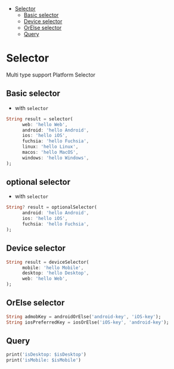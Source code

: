 - [Selector](#selector)
  - [Basic selector](#basic-selector)
  - [Device selector](#device-selector)
  - [OrElse selector](#orelse-selector)
  - [Query](#query)
# Selector

Multi type support Platform Selector

## Basic selector
- with `selector`
```dart
String result = selector(
      web: 'hello Web',
      android: 'hello Android',
      ios: 'hello iOS',
      fuchsia: 'hello Fuchsia',
      linux: 'hello Linux',
      macos: 'hello MacOS',
      windows: 'hello Windows',
);
```

## optional selector
- with `selector`
```dart
String? result = optionalSelector(
      android: 'hello Android',
      ios: 'hello iOS',
      fuchsia: 'hello Fuchsia',
);
```

## Device selector
```dart
String result = deviceSelector(
      mobile: 'hello Mobile',
      desktop: 'hello Desktop',
      web: 'hello Web',
);
```

## OrElse selector
```dart
String admobKey = androidOrElse('android-key', 'iOS-key');
String iosPreferredKey = iosOrElse('iOS-key', 'android-key');
```

## Query
```dart
print('isDesktop: $isDesktop')
print('isMobile: $isMobile')
```
